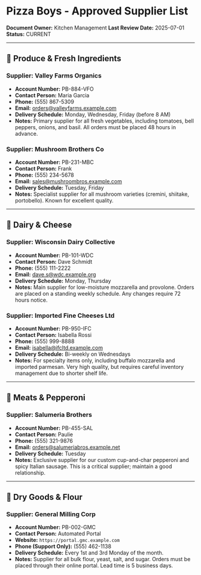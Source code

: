 # Pizza Boys - Approved Supplier List

**Document Owner:** Kitchen Management
**Last Review Date:** 2025-07-01
**Status:** CURRENT

---

## 🍅 Produce & Fresh Ingredients

### Supplier: Valley Farms Organics

* **Account Number:** PB-884-VFO
* **Contact Person:** Maria Garcia
* **Phone:** (555) 867-5309
* **Email:** <orders@valleyfarms.example.com>
* **Delivery Schedule:** Monday, Wednesday, Friday (before 8 AM)
* **Notes:** Primary supplier for all fresh vegetables, including tomatoes, bell peppers, onions, and basil. All orders must be placed 48 hours in advance.

### Supplier: Mushroom Brothers Co

* **Account Number:** PB-231-MBC
* **Contact Person:** Frank
* **Phone:** (555) 234-5678
* **Email:** <sales@mushroombros.example.com>
* **Delivery Schedule:** Tuesday, Friday
* **Notes:** Specialist supplier for all mushroom varieties (cremini, shiitake, portobello). Known for excellent quality.

---

## 🧀 Dairy & Cheese

### Supplier: Wisconsin Dairy Collective

* **Account Number:** PB-101-WDC
* **Contact Person:** Dave Schmidt
* **Phone:** (555) 111-2222
* **Email:** <dave.s@wdc.example.org>
* **Delivery Schedule:** Monday, Thursday
* **Notes:** Main supplier for low-moisture mozzarella and provolone. Orders are placed on a standing weekly schedule. Any changes require 72 hours notice.

### Supplier: Imported Fine Cheeses Ltd

* **Account Number:** PB-950-IFC
* **Contact Person:** Isabella Rossi
* **Phone:** (555) 999-8888
* **Email:** <isabella@ifcltd.example.com>
* **Delivery Schedule:** Bi-weekly on Wednesdays
* **Notes:** For specialty items only, including buffalo mozzarella and imported parmesan. Very high quality, but requires careful inventory management due to shorter shelf life.

---

## 🥩 Meats & Pepperoni

### Supplier: Salumeria Brothers

* **Account Number:** PB-455-SAL
* **Contact Person:** Paulie
* **Phone:** (555) 321-9876
* **Email:** <orders@salumeriabros.example.net>
* **Delivery Schedule:** Tuesday
* **Notes:** Exclusive supplier for our custom cup-and-char pepperoni and spicy Italian sausage. This is a critical supplier; maintain a good relationship.

---

## 🍞 Dry Goods & Flour

### Supplier: General Milling Corp

* **Account Number:** PB-002-GMC
* **Contact Person:** Automated Portal
* **Website:** `https://portal.gmc.example.com`
* **Phone (Support Only):** (555) 462-1138
* **Delivery Schedule:** Every 1st and 3rd Monday of the month.
* **Notes:** Supplier for all bulk flour, yeast, salt, and sugar. Orders must be placed through their online portal. Lead time is 5 business days.
